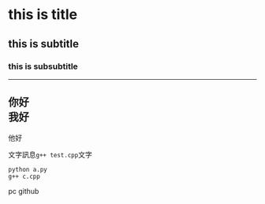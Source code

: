 # this is title
## this is subtitle
### this is subsubtitle
---
你好<br>
我好
---
他好

文字訊息```g++ test.cpp```文字
```
python a.py
g++ c.cpp
```
pc
github